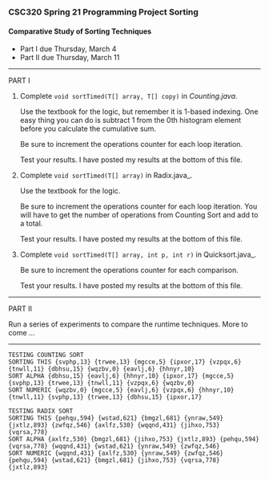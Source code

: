 ### CSC320 Spring 21 Programming Project Sorting
#### Comparative Study of Sorting Techniques

- Part I due Thursday, March 4
- Part II due Thursday, March 11

<hr>

PART I

1. Complete `void sortTimed(T[] array, T[] copy)` in _Counting.java_.

	Use the textbook for the logic, but remember it is 1-based indexing. One easy thing you can do is subtract 1 from the 0th histogram element before you calculate the cumulative sum.

	Be sure to increment the operations counter for each loop iteration.

	Test your results. I have posted my results at the bottom of this file.

2. Complete `void sortTimed(T[] array)` in Radix.java_.

	Use the textbook for the logic.

	Be sure to increment the operations counter for each loop iteration. You will have to get the number of operations from Counting Sort and add to a total.

	Test your results. I have posted my results at the bottom of this file.

3. Complete `void sortTimed(T[] array, int p, int r)` in Quicksort.java_.

	Be sure to increment the operations counter for each comparison.

	Test your results. I have posted my results at the bottom of this file.

<hr>

PART II

Run a series of experiments to compare the runtime techniques. More to come ...

<hr>

```
TESTING COUNTING SORT
SORTING THIS {svphp,13} {trwee,13} {mgcce,5} {ipxor,17} {vzpqx,6} {tnwll,11} {dbhsu,15} {wqzbv,0} {eavlj,6} {hhnyr,10}
SORT ALPHA {dbhsu,15} {eavlj,6} {hhnyr,10} {ipxor,17} {mgcce,5} {svphp,13} {trwee,13} {tnwll,11} {vzpqx,6} {wqzbv,0}
SORT NUMERIC {wqzbv,0} {mgcce,5} {eavlj,6} {vzpqx,6} {hhnyr,10} {tnwll,11} {svphp,13} {trwee,13} {dbhsu,15} {ipxor,17}

TESTING RADIX SORT
SORTING THIS {pehqu,594} {wstad,621} {bmgzl,681} {ynraw,549} {jxtlz,893} {zwfqz,546} {axlfz,530} {wqqnd,431} {jihxo,753} {vqrsa,778}
SORT ALPHA {axlfz,530} {bmgzl,681} {jihxo,753} {jxtlz,893} {pehqu,594} {vqrsa,778} {wqqnd,431} {wstad,621} {ynraw,549} {zwfqz,546}
SORT NUMERIC {wqqnd,431} {axlfz,530} {ynraw,549} {zwfqz,546} {pehqu,594} {wstad,621} {bmgzl,681} {jihxo,753} {vqrsa,778} {jxtlz,893}
```
